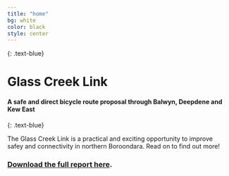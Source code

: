 ```yaml
---
title: "home"
bg: white
color: black
style: center
---
```


{: .text-blue}

<span class="fa-stack subtlecircle" style="font-size:100px; background:rgba(255,166,0,0.1)">
  <i class="fa fa-circle fa-stack-2x text-white"></i>
  <i class="fa fa-bicycle fa-stack-1x text-orange"></i>
</span>

# Glass Creek Link

#### A safe and direct bicycle route proposal through Balwyn, Deepdene and Kew East
{: .text-blue}


The Glass Creek Link is a practical and exciting opportunity to improve safey and connectivity in northern Boroondara. Read on to find out more!

### [Download the full report here](/content/Glass-Creek-Link-Route-Plan-Full-Report).